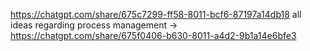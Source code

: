 https://chatgpt.com/share/675c7299-ff58-8011-bcf6-87197a14db18
all ideas regarding process management -> https://chatgpt.com/share/675f0406-b630-8011-a4d2-9b1a14e6bfe3

